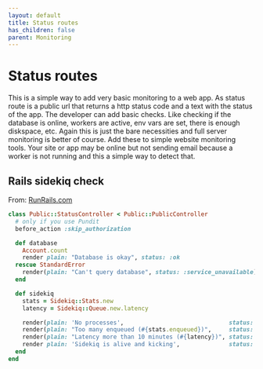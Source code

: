 ```yaml
---
layout: default
title: Status routes
has_children: false
parent: Monitoring
---
```


# Status routes

This is a simple way to add very basic monitoring to a web app. As status route is a public url that returns a http status code and a text with the status of the app. The developer can add basic checks. Like checking if the database is online, workers are active, env vars are set, there is enough diskspace, etc. Again this is just the bare necessities and full server monitoring is better of course. Add these to simple website monitoring tools. Your site or app may be online but not sending email because a worker is not running and this a simple way to detect that.

## Rails sidekiq check

From: [RunRails.com](https://www.runrails.com/monitoring/monitoring-sidekiq-with-alerts/)

```ruby
class Public::StatusController < Public::PublicController
  # only if you use Pundit
  before_action :skip_authorization

  def database
    Account.count
    render plain: "Database is okay", status: :ok
  rescue StandardError
    render(plain: "Can't query database", status: :service_unavailable) && return
  end

  def sidekiq
    stats = Sidekiq::Stats.new
    latency = Sidekiq::Queue.new.latency

    render(plain: 'No processes',                              status: :service_unavailable) && return if stats.processes_size == 0
    render(plain: "Too many enqueued (#{stats.enqueued})",     status: :service_unavailable) && return if stats.enqueued > 250
    render(plain: "Latency more than 10 minutes (#{latency})", status: :service_unavailable) && return if latency > 600
    render plain: 'Sidekiq is alive and kicking',              status: :ok
  end
end
```


